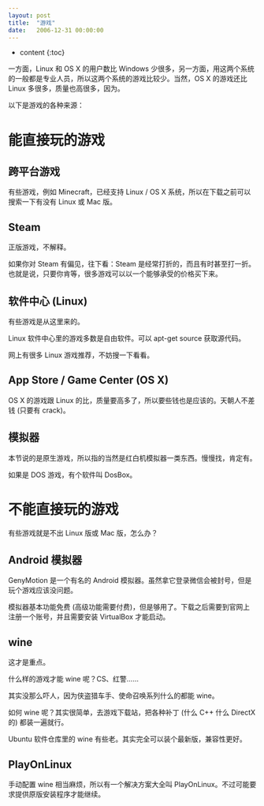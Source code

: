 ```yaml
---
layout: post
title:  "游戏"
date:   2006-12-31 00:00:00
---
```

* content
{:toc}

一方面，Linux 和 OS X 的用户数比 Windows 少很多，另一方面，用这两个系统的一般都是专业人员，所以这两个系统的游戏比较少。当然，OS X 的游戏还比 Linux 多很多，质量也高很多，因为。

以下是游戏的各种来源：

# 能直接玩的游戏

## 跨平台游戏

有些游戏，例如 Minecraft，已经支持 Linux / OS X 系统，所以在下载之前可以搜索一下有没有 Linux 或 Mac 版。

## Steam

正版游戏，不解释。

如果你对 Steam 有偏见，往下看：Steam 是经常打折的，而且有时甚至打一折。也就是说，只要你肯等，很多游戏可以以一个能够承受的价格买下来。

## 软件中心 (Linux)

有些游戏是从这里来的。

Linux 软件中心里的游戏多数是自由软件。可以 apt-get source 获取源代码。

网上有很多 Linux 游戏推荐，不妨搜一下看看。

## App Store / Game Center (OS X)

OS X 的游戏跟 Linux 的比，质量要高多了，所以要些钱也是应该的。天朝人不差钱 (只要有 crack)。

## 模拟器

本节说的是原生游戏，所以指的当然是红白机模拟器一类东西。慢慢找，肯定有。

如果是 DOS 游戏，有个软件叫 DosBox。

# 不能直接玩的游戏

有些游戏就是不出 Linux 版或 Mac 版，怎么办？

## Android 模拟器

GenyMotion 是一个有名的 Android 模拟器。虽然拿它登录微信会被封号，但是玩个游戏应该没问题。

模拟器基本功能免费 (高级功能需要付费)，但是够用了。下载之后需要到官网上注册一个账号，并且需要安装 VirtualBox 才能启动。

## wine

这才是重点。

什么样的游戏才能 wine 呢？CS、红警……

其实没那么吓人，因为侠盗猎车手、使命召唤系列什么的都能 wine。

如何 wine 呢？其实很简单，去游戏下载站，把各种补丁 (什么 C++ 什么 DirectX 的) 都装一遍就行。

Ubuntu 软件仓库里的 wine 有些老。其实完全可以装个最新版，兼容性更好。

## PlayOnLinux

手动配置 wine 相当麻烦，所以有一个解决方案大全叫 PlayOnLinux。不过可能要求提供原版安装程序才能继续。

